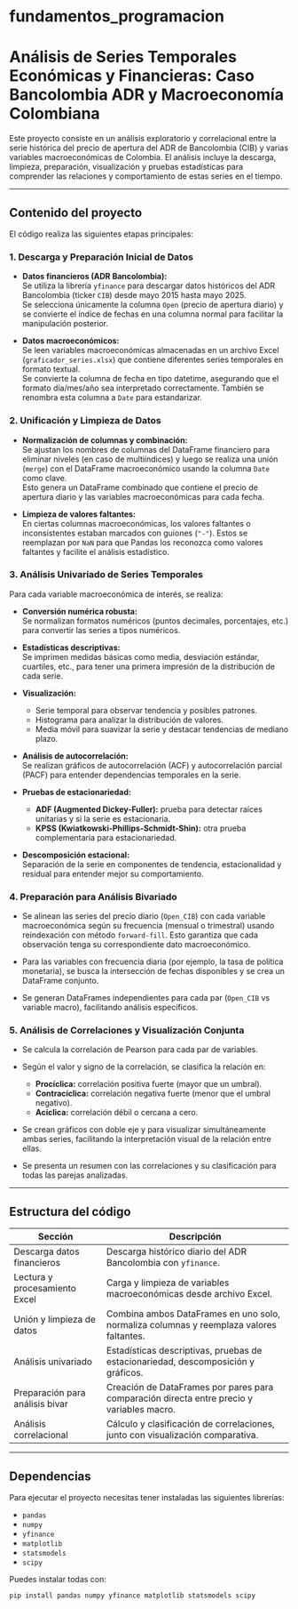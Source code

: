 # fundamentos_programacion

# Análisis de Series Temporales Económicas y Financieras: Caso Bancolombia ADR y Macroeconomía Colombiana

Este proyecto consiste en un análisis exploratorio y correlacional entre la serie histórica del precio de apertura del ADR de Bancolombia (CIB) y varias variables macroeconómicas de Colombia. El análisis incluye la descarga, limpieza, preparación, visualización y pruebas estadísticas para comprender las relaciones y comportamiento de estas series en el tiempo.

---

## Contenido del proyecto

El código realiza las siguientes etapas principales:

### 1. Descarga y Preparación Inicial de Datos

- **Datos financieros (ADR Bancolombia):**  
  Se utiliza la librería `yfinance` para descargar datos históricos del ADR Bancolombia (ticker `CIB`) desde mayo 2015 hasta mayo 2025.  
  Se selecciona únicamente la columna `Open` (precio de apertura diario) y se convierte el índice de fechas en una columna normal para facilitar la manipulación posterior.

- **Datos macroeconómicos:**  
  Se leen variables macroeconómicas almacenadas en un archivo Excel (`graficador_series.xlsx`) que contiene diferentes series temporales en formato textual.  
  Se convierte la columna de fecha en tipo datetime, asegurando que el formato día/mes/año sea interpretado correctamente. También se renombra esta columna a `Date` para estandarizar.

### 2. Unificación y Limpieza de Datos

- **Normalización de columnas y combinación:**  
  Se ajustan los nombres de columnas del DataFrame financiero para eliminar niveles (en caso de multiíndices) y luego se realiza una unión (`merge`) con el DataFrame macroeconómico usando la columna `Date` como clave.  
  Esto genera un DataFrame combinado que contiene el precio de apertura diario y las variables macroeconómicas para cada fecha.

- **Limpieza de valores faltantes:**  
  En ciertas columnas macroeconómicas, los valores faltantes o inconsistentes estaban marcados con guiones (`"-"`). Estos se reemplazan por `NaN` para que Pandas los reconozca como valores faltantes y facilite el análisis estadístico.

### 3. Análisis Univariado de Series Temporales

Para cada variable macroeconómica de interés, se realiza:

- **Conversión numérica robusta:**  
  Se normalizan formatos numéricos (puntos decimales, porcentajes, etc.) para convertir las series a tipos numéricos.

- **Estadísticas descriptivas:**  
  Se imprimen medidas básicas como media, desviación estándar, cuartiles, etc., para tener una primera impresión de la distribución de cada serie.

- **Visualización:**  
  - Serie temporal para observar tendencia y posibles patrones.  
  - Histograma para analizar la distribución de valores.  
  - Media móvil para suavizar la serie y destacar tendencias de mediano plazo.

- **Análisis de autocorrelación:**  
  Se realizan gráficos de autocorrelación (ACF) y autocorrelación parcial (PACF) para entender dependencias temporales en la serie.

- **Pruebas de estacionariedad:**  
  - **ADF (Augmented Dickey-Fuller):** prueba para detectar raíces unitarias y si la serie es estacionaria.  
  - **KPSS (Kwiatkowski-Phillips-Schmidt-Shin):** otra prueba complementaria para estacionariedad.

- **Descomposición estacional:**  
  Separación de la serie en componentes de tendencia, estacionalidad y residual para entender mejor su comportamiento.

### 4. Preparación para Análisis Bivariado

- Se alinean las series del precio diario (`Open_CIB`) con cada variable macroeconómica según su frecuencia (mensual o trimestral) usando reindexación con método `forward-fill`. Esto garantiza que cada observación tenga su correspondiente dato macroeconómico.

- Para las variables con frecuencia diaria (por ejemplo, la tasa de política monetaria), se busca la intersección de fechas disponibles y se crea un DataFrame conjunto.

- Se generan DataFrames independientes para cada par (`Open_CIB` vs variable macro), facilitando análisis específicos.

### 5. Análisis de Correlaciones y Visualización Conjunta

- Se calcula la correlación de Pearson para cada par de variables.  
- Según el valor y signo de la correlación, se clasifica la relación en:  
  - **Procíclica:** correlación positiva fuerte (mayor que un umbral).  
  - **Contracíclica:** correlación negativa fuerte (menor que el umbral negativo).  
  - **Acíclica:** correlación débil o cercana a cero.

- Se crean gráficos con doble eje y para visualizar simultáneamente ambas series, facilitando la interpretación visual de la relación entre ellas.

- Se presenta un resumen con las correlaciones y su clasificación para todas las parejas analizadas.

---

## Estructura del código

| Sección                         | Descripción                                                                                 |
|--------------------------------|---------------------------------------------------------------------------------------------|
| Descarga datos financieros      | Descarga histórico diario del ADR Bancolombia con `yfinance`.                              |
| Lectura y procesamiento Excel   | Carga y limpieza de variables macroeconómicas desde archivo Excel.                         |
| Unión y limpieza de datos       | Combina ambos DataFrames en uno solo, normaliza columnas y reemplaza valores faltantes.     |
| Análisis univariado             | Estadísticas descriptivas, pruebas de estacionariedad, descomposición y gráficos.           |
| Preparación para análisis bivar | Creación de DataFrames por pares para comparación directa entre precio y variables macro.   |
| Análisis correlacional          | Cálculo y clasificación de correlaciones, junto con visualización comparativa.              |

---

## Dependencias

Para ejecutar el proyecto necesitas tener instaladas las siguientes librerías:

- `pandas`
- `numpy`
- `yfinance`
- `matplotlib`
- `statsmodels`
- `scipy`

Puedes instalar todas con:

```bash
pip install pandas numpy yfinance matplotlib statsmodels scipy



